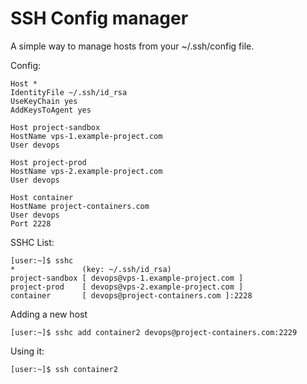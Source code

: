 # SSH Config manager

A simple way to manage hosts from your ~/.ssh/config file.

Config:
```
Host *
IdentityFile ~/.ssh/id_rsa
UseKeyChain yes
AddKeysToAgent yes

Host project-sandbox
HostName vps-1.example-project.com
User devops

Host project-prod
HostName vps-2.example-project.com
User devops

Host container
HostName project-containers.com
User devops
Port 2228
```

SSHC List:
```
[user:~]$ sshc
*               (key: ~/.ssh/id_rsa)
project-sandbox [ devops@vps-1.example-project.com ]
project-prod    [ devops@vps-2.example-project.com ]
container       [ devops@project-containers.com ]:2228
```

Adding a new host
```
[user:~]$ sshc add container2 devops@project-containers.com:2229
```

Using it:
```
[user:~]$ ssh container2
```
